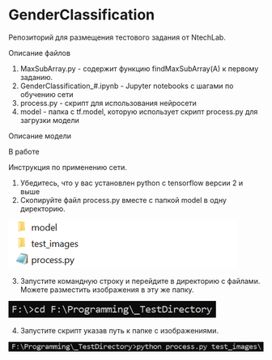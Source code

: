 # GenderClassification

Репозиторий для размещения тестового задания от NtechLab.

Описание файлов
1. MaxSubArray.py - содержит функцию findMaxSubArray(A) к первому заданию.
2. GenderClassification_#.ipynb - Jupyter notebooks с шагами по обучению сети
3. process.py - cкрипт для использования нейросети
4. model - папка с tf.model, которую использует скрипт process.py для загрузки модели

Описание модели

В работе


Инструкция по применению сети.
1) Убедитесь, что у вас установлен python с tensorflow версии 2 и выше
2) Скопируйте файл process.py вместе с папкой model в одну директорию.

![](desc_images/folder_files.png)

3) Запустите командную строку и перейдите в директорию с файлами. Можете разместить изображения в эту же папку.

![](desc_images/changefolder.jpg)

4) Запустите скрипт указав путь к папке с изображениями.

![](desc_images/process_exec.png)
